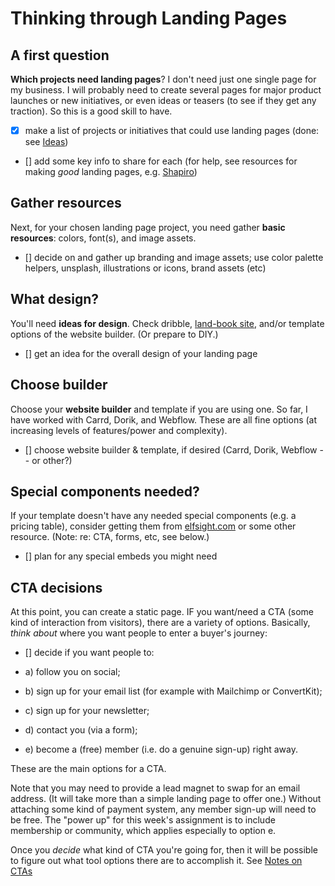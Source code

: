 # Thinking through Landing Pages

## A first question 

**Which projects need landing pages**? I don't need just one single page for my business. I will probably need to create several pages for major product launches or new initiatives, or even ideas or teasers (to see if they get any traction). So this is a good skill to have. 

- [x] make a list of projects or initiatives that could use landing pages (done: see [Ideas](https://tgustilo.github.io/mpnc4-maker-journal/projects/landing-page-ideas.html))
- [] add some key info to share for each (for help, see resources for making *good* landing pages, e.g. [Shapiro](https://www.julian.com/guide/growth/landing-pages#theory))

## Gather resources

Next, for your chosen landing page project, you need gather **basic resources**: colors, font(s), and image assets.

- [] decide on and gather up branding and image assets; use color palette helpers, unsplash, illustrations or icons, brand assets (etc)

## What design?

You'll need **ideas for design**. Check dribble, [land-book site](https://land-book.com/), and/or template options of the website builder. (Or prepare to DIY.)

- [] get an idea for the overall design of your landing page

## Choose builder

Choose your **website builder** and template if you are using one. So far, I have worked with Carrd, Dorik, and Webflow. These are all fine options (at increasing levels of features/power and complexity).

- [] choose website builder & template, if desired (Carrd, Dorik, Webflow -- or other?)

## Special components needed? 

If your template doesn't have any needed special components (e.g. a pricing table), consider getting them from [elfsight.com](https://elfsight.com/) or some other resource. (Note: re: CTA, forms, etc, see below.)

- [] plan for any special embeds you might need

## CTA decisions

At this point, you can create a static page. IF you want/need a CTA (some kind of interaction from visitors), there are a variety of options. Basically, *think about* where you want people to enter a buyer's journey:

- [] decide if you want people to:

- a) follow you on social; 
- b) sign up for your email list (for example with Mailchimp or ConvertKit); 
- c) sign up for your newsletter; 
- d) contact you (via a form); 
- e) become a (free) member (i.e. do a genuine sign-up) right away.

These are the main options for a CTA.

Note that you may need to provide a lead magnet to swap for an email address. (It will take more than a simple landing page to offer one.)
Without attaching some kind of payment system, any member sign-up will need to be free.
The "power up" for this week's assignment is to include membership or community, which applies especially to option e.

Once you *decide* what kind of CTA you're going for, then it will be possible to figure out what tool options there are to accomplish it. See [Notes on CTAs](#)

